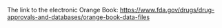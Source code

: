 The link to the electronic Orange Book: https://www.fda.gov/drugs/drug-approvals-and-databases/orange-book-data-files
